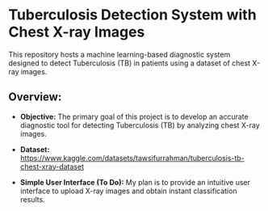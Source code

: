 # Tuberculosis Detection System with Chest X-ray Images

This repository hosts a machine learning-based diagnostic system designed to detect Tuberculosis (TB) in patients using a dataset of chest X-ray images.

## Overview:

- **Objective:** The primary goal of this project is to develop an accurate diagnostic tool for detecting Tuberculosis (TB) by analyzing chest X-ray images.

- **Dataset:** https://www.kaggle.com/datasets/tawsifurrahman/tuberculosis-tb-chest-xray-dataset
  
- **Simple User Interface (To Do):** My plan is to provide an intuitive user interface to upload X-ray images and obtain instant classification results.

